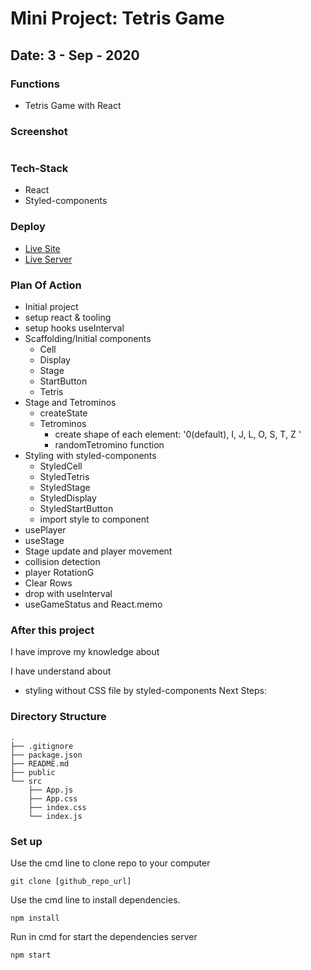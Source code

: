 # Mini Project: Tetris Game

## Date: 3 - Sep - 2020

### Functions

- Tetris Game with React

### Screenshot

<img src=""/>

### Tech-Stack

- React
- Styled-components

### Deploy

- [Live Site](link)
- [Live Server](link)

### Plan Of Action

- Initial project
- setup react & tooling
- setup hooks useInterval
- Scaffolding/Initial components
  - Cell
  - Display
  - Stage
  - StartButton
  - Tetris
- Stage and Tetrominos
  - createState
  - Tetrominos
    - create shape of each element: '0(default), I, J, L, O, S, T, Z '
    - randomTetromino function
- Styling with styled-components
  - StyledCell
  - StyledTetris
  - StyledStage
  - StyledDisplay
  - StyledStartButton
  - import style to component
- usePlayer
- useStage
- Stage update and player movement
- collision detection
- player RotationG
- Clear Rows
- drop with useInterval
- useGameStatus and React.memo

### After this project

I have improve my knowledge about

I have understand about

- styling without CSS file by styled-components
  Next Steps:

### Directory Structure

```
.
├── .gitignore
├── package.json
├── README.md
├── public
└── src
    ├── App.js
    ├── App.css
    ├── index.css
    └── index.js
```

### Set up

Use the cmd line to clone repo to your computer

```
git clone [github_repo_url]
```

Use the cmd line to install dependencies.

```
npm install
```

Run in cmd for start the dependencies server

```
npm start
```
